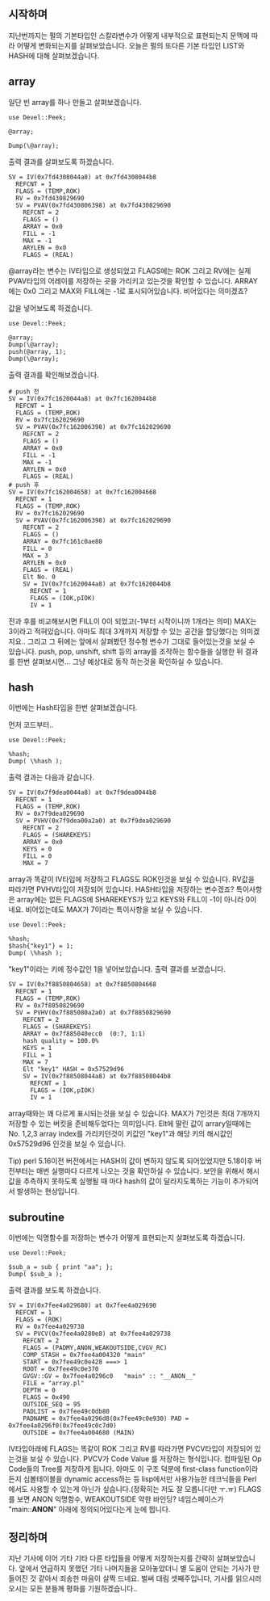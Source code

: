 시작하며
--------

지난번까지는 펄의 기본타입인 스칼라변수가 어떻게 내부적으로 표현되는지 문맥에 따라 어떻게 변화되는지를 살펴보았습니다. 오늘은 펄의 또다른 기본 타입인 LIST와 HASH에 대해 살펴보겠습니다. 

array
-----

일단 빈 array를 하나 만들고 살펴보겠습니다.

	use Devel::Peek;
         
	@array;
         
	Dump(\@array);

출력 결과를 살펴보도록 하겠습니다.

	SV = IV(0x7fd4308044a8) at 0x7fd4308044b8
	  REFCNT = 1
	  FLAGS = (TEMP,ROK)
	  RV = 0x7fd430829690
	  SV = PVAV(0x7fd430806398) at 0x7fd430829690
	    REFCNT = 2
	    FLAGS = ()
	    ARRAY = 0x0
	    FILL = -1
	    MAX = -1
	    ARYLEN = 0x0
	    FLAGS = (REAL)

@array라는 변수는 IV타입으로 생성되었고 FLAGS에는 ROK 그리고 RV에는 실제 PVAV타입의 어레이를 저장하는 곳을 가리키고 있는것을 확인할 수 있습니다.
ARRAY에는 0x0 그리고 MAX와 FILL에는 -1로 표시되어있습니다. 비어있다는 의미겠죠?

값을 넣어보도록 하겠습니다.

	use Devel::Peek;
         
	@array;
	Dump(\@array);
	push(@array, 1);
	Dump(\@array);

출력 결과를 확인해보겠습니다.

	# push 전
	SV = IV(0x7fc1620044a8) at 0x7fc1620044b8
	  REFCNT = 1
	  FLAGS = (TEMP,ROK)
	  RV = 0x7fc162029690
	  SV = PVAV(0x7fc162006398) at 0x7fc162029690
	    REFCNT = 2
	    FLAGS = ()
	    ARRAY = 0x0
	    FILL = -1
	    MAX = -1
	    ARYLEN = 0x0
	    FLAGS = (REAL)
	# push 후
	SV = IV(0x7fc162004658) at 0x7fc162004668
	  REFCNT = 1
	  FLAGS = (TEMP,ROK)
	  RV = 0x7fc162029690
	  SV = PVAV(0x7fc162006398) at 0x7fc162029690
	    REFCNT = 2
	    FLAGS = ()
	    ARRAY = 0x7fc161c0ae80
	    FILL = 0
	    MAX = 3
	    ARYLEN = 0x0
	    FLAGS = (REAL)
	    Elt No. 0
	    SV = IV(0x7fc1620044a8) at 0x7fc1620044b8
	      REFCNT = 1
	      FLAGS = (IOK,pIOK)
	      IV = 1

전과 후를 비교해보시면 FILL이 0이 되었고(-1부터 시작이니까 1개라는 의미) MAX는 3이라고 적혀있습니다. 아마도 최대 3개까지 저장할 수 있는 공간을 할당했다는 의미겠지요..
그리고 그 뒤에는 앞에서 살펴봤던 정수형 변수가 그대로 들어있는것을 보실 수 있습니다.
push, pop, unshift, shift 등의 array를 조작하는 함수들을 실행한 뒤 결과를 한번 살펴보시면... 그냥 예상대로 동작 하는것을 확인하실 수 있습니다.

hash
----

이번에는 Hash타입을 한번 살펴보겠습니다. 

먼저 코드부터..

	use Devel::Peek;
         
	%hash;
	Dump( \%hash );

출력 결과는 다음과 같습니다.

	SV = IV(0x7f9dea0044a8) at 0x7f9dea0044b8
	  REFCNT = 1
	  FLAGS = (TEMP,ROK)
	  RV = 0x7f9dea029690
	  SV = PVHV(0x7f9dea00a2a0) at 0x7f9dea029690
	    REFCNT = 2
	    FLAGS = (SHAREKEYS)
	    ARRAY = 0x0
	    KEYS = 0
	    FILL = 0
	    MAX = 7

array과 똑같이 IV타입에 저장하고 FLAGS도 ROK인것을 보실 수 있습니다.
RV값을 따라가면 PVHV타입이 저장되어 있습니다. HASH타입을 저장하는 변수겠죠?
특이사항은 array에는 없든 FLAGS에 SHAREKEYS가 있고 KEYS와 FILL이 -1이 아니라 0이네요. 비어있는데도 MAX가 7이라는 특이사항을 보실 수 있습니다.

	use Devel::Peek;
         
	%hash;
	$hash{"key1"} = 1;
	Dump( \%hash );

"key1"이라는 키에 정수값인 1을 넣어보았습니다. 출력 결과를 보겠습니다.

	SV = IV(0x7f8850804658) at 0x7f8850804668
	  REFCNT = 1
	  FLAGS = (TEMP,ROK)
	  RV = 0x7f8850829690
	  SV = PVHV(0x7f885080a2a0) at 0x7f8850829690
	    REFCNT = 2
	    FLAGS = (SHAREKEYS)
	    ARRAY = 0x7f885040ecc0  (0:7, 1:1)
	    hash quality = 100.0%
	    KEYS = 1
	    FILL = 1
	    MAX = 7
	    Elt "key1" HASH = 0x57529d96
	    SV = IV(0x7f88508044a8) at 0x7f88508044b8
	      REFCNT = 1
	      FLAGS = (IOK,pIOK)
	      IV = 1

array때와는 꽤 다르게 표시되는것을 보실 수 있습니다.
MAX가 7인것은 최대 7개까지 저장할 수 있는 버킷을 준비해두었다는 의미입니다. Elt에 딸린 값이 arrary일때에는 No. 1,2,3 array index를 가리키던것이 키값인 "key1"과 해당 키의 해시값인 0x57529d96 인것을 보실 수 있습니다.

Tip) perl 5.16이전 버전에서는 HASH의 값이 변하지 않도록 되어있었지만 5.18이후 버전부터는 매번 실행마다 다르게 나오는 것을 확인하실 수 있습니다. 보안을 위해서 해시 값을 추측하지 못하도록 실행될 때 마다 hash의 값이 달라지도록하는 기능이 추가되어서 발생하는 현상입니다.

subroutine
----------
이번에는 익명함수를 저장하는 변수가 어떻게 표현되는지 살펴보도록 하겠습니다.

	use Devel::Peek;
         
	$sub_a = sub { print "aa"; };
	Dump( $sub_a );

출력 결과를 보도록 하겠습니다.

	SV = IV(0x7fee4a029680) at 0x7fee4a029690
	  REFCNT = 1
	  FLAGS = (ROK)
	  RV = 0x7fee4a029738
	  SV = PVCV(0x7fee4a0280e8) at 0x7fee4a029738
	    REFCNT = 2
	    FLAGS = (PADMY,ANON,WEAKOUTSIDE,CVGV_RC)
	    COMP_STASH = 0x7fee4a004320	"main"
	    START = 0x7fee49c0e428 ===> 1
	    ROOT = 0x7fee49c0e370
	    GVGV::GV = 0x7fee4a0296c0	"main" :: "__ANON__"
	    FILE = "array.pl"
	    DEPTH = 0
	    FLAGS = 0x490
	    OUTSIDE_SEQ = 95
	    PADLIST = 0x7fee49c0db80
	    PADNAME = 0x7fee4a0296d8(0x7fee49c0e930) PAD = 0x7fee4a0296f0(0x7fee49c0c7d0)
	    OUTSIDE = 0x7fee4a004680 (MAIN)

IV타입아래에 FLAGS는 똑같이 ROK 그리고 RV를 따라가면 PVCV타입이 저장되어 있는것을 보실 수 있습니다. PVCV가 Code Value 를 저장하는 형식입니다. 컴파일된 Op Code들의 Tree를 저장하게 됩니다. 아마도 이 구조 덕분에 first-class function이라든지 심볼테이블을 dynamic access하는 등 lisp에서만 사용가능한 테크닉들을 Perl에서도 사용할 수 있는게 아닌가 싶습니다.(정확히는 저도 잘 모릅니다만 ㅜ.ㅠ)
FLAGS를 보면 ANON 익명함수, WEAKOUTSIDE 약한 바인딩? 네임스페이스가 "main::__ANON__" 아래에 정의되어있다는게 눈에 띕니다.

정리하며
--------
지난 기사에 이어 기타 기타 다른 타입들을 어떻게 저장하는지를 간략히 살펴보았습니다. 앞에서 언급하지 못했던 기타 나머지들을 모아놓았더니 별 도움이 안되는 기사가 만들어진 것 같아서 죄송한 마음이 살짝 드네요. 벌써 대림 셋째주입니다, 기사를 읽으시러 오시는 모든 분들께 평화를 기원하겠습니다..
